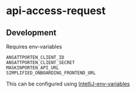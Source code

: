 # api-access-request

## Development

Requires env-variables 
```
ANSATTPORTEN_CLIENT_ID
ANSATTPORTEN_CLIENT_SECRET
MASKINPORTEN_API_URL
SIMPLIFIED_ONBOARDING_FRONTEND_URL
```

This can be configured using [IntelliJ-env-variables](https://www.jetbrains.com/help/objc/add-environment-variables-and-program-arguments.html#add-environment-variables)